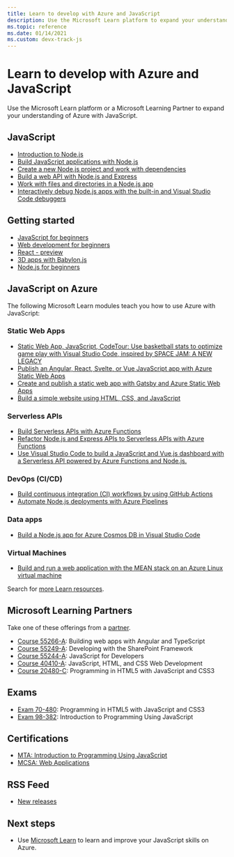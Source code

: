 ```yaml
---
title: Learn to develop with Azure and JavaScript 
description: Use the Microsoft Learn platform to expand your understanding of Azure with JavaScript
ms.topic: reference
ms.date: 01/14/2021
ms.custom: devx-track-js
---
```


# Learn to develop with Azure and JavaScript 

Use the Microsoft Learn platform or a Microsoft Learning Partner to expand your understanding of Azure with JavaScript.

## JavaScript

* [Introduction to Node.js](/learn/modules/intro-to-nodejs/)
* [Build JavaScript applications with Node.js](/learn/paths/build-javascript-applications-nodejs/)
* [Create a new Node.js project and work with dependencies](/learn/modules/create-nodejs-project-dependencies/)
* [Build a web API with Node.js and Express](/learn/modules/build-web-api-nodejs-express/) 
* [Work with files and directories in a Node.js app](/learn/modules/nodejs-files/)
* [Interactively debug Node.js apps with the built-in and Visual Studio Code debuggers](/learn/modules/debug-nodejs/)

## Getting started

* [JavaScript for beginners](https://techcommunity.microsoft.com/t5/apps-on-azure/learn-javascript-with-this-series-of-videos-for-beginners/ba-p/1764635)
* [Web development for beginners](https://github.com/microsoft/Web-Dev-For-Beginners)
* [React - preview](https://github.com/geektrainer/learn-react)
* [3D apps with Babylon.js](https://techcommunity.microsoft.com/t5/apps-on-azure/a-first-introduction-to-building-3d-applications-with-javascript/ba-p/1877650)
* [Node.js for beginners](https://techcommunity.microsoft.com/t5/apps-on-azure/learn-node-js-with-this-series-of-short-videos-for-beginners/ba-p/1771830)

## JavaScript on Azure

The following Microsoft Learn modules teach you how to use Azure with JavaScript:

### Static Web Apps

* [Static Web App, JavaScript, CodeTour: Use basketball stats to optimize game play with Visual Studio Code, inspired by SPACE JAM: A NEW LEGACY](https://docs.microsoft.com/learn/paths/optimize-basketball-games-with-machine-learning/)
* [Publish an Angular, React, Svelte, or Vue JavaScript app with Azure Static Web Apps](/learn/modules/publish-app-service-static-web-app-api/)
* [Create and publish a static web app with Gatsby and Azure Static Web Apps](/learn/modules/create-deploy-static-webapp-gatsby-app-service/)
* [Build a simple website using HTML, CSS, and JavaScript](https://docs.microsoft.com/learn/modules/build-simple-website/)

### Serverless APIs

* [Build Serverless APIs with Azure Functions](/learn/modules/build-api-azure-functions/)
* [Refactor Node.js and Express APIs to Serverless APIs with Azure Functions](/learn/modules/shift-nodejs-express-apis-serverless/)
* [Use Visual Studio Code to build a JavaScript and Vue.js dashboard with a Serverless API powered by Azure Functions and Node.js.](https://docs.microsoft.com/learn/modules/build-api-azure-functions)

### DevOps (CI/CD)

* [Build continuous integration (CI) workflows by using GitHub Actions](/learn/modules/github-actions-ci/)
* [Automate Node.js deployments with Azure Pipelines](/learn/modules/deploy-nodejs/)

### Data apps

* [Build a Node.js app for Azure Cosmos DB in Visual Studio Code](/learn/modules/build-node-cosmos-app-vscode/)

### Virtual Machines
* [Build and run a web application with the MEAN stack on an Azure Linux virtual machine](/learn/modules/build-a-web-app-with-mean-on-a-linux-vm/)




Search for [more Learn resources](/search/?category=Learn&terms=JavaScript).


## Microsoft Learning Partners

Take one of these offerings from a [partner](/learn/certifications/partners).

* [Course 55266-A](/learn/certifications/courses/55266): Building web apps with Angular and TypeScript
* [Course 55249-A](/learn/certifications/courses/55249): Developing with the SharePoint Framework
* [Course 55244-A](/learn/certifications/courses/55244): JavaScript for Developers
* [Course 40410-A](/learn/certifications/courses/40410): JavaScript, HTML, and CSS Web Development
* [Course 20480-C](/learn/certifications/courses/20480): Programming in HTML5 with JavaScript and CSS3

## Exams

* [Exam 70-480](/learn/certifications/exams/70-480): Programming in HTML5 with JavaScript and CSS3
* [Exam 98-382](/learn/certifications/exams/98-382): Introduction to Programming Using JavaScript

## Certifications

* [MTA: Introduction to Programming Using JavaScript](/learn/certifications/mta-introduction-to-programming-using-javascript)
* [MCSA: Web Applications](/learn/certifications/mcsa-web-applications-certification)

## RSS Feed

* [New releases](https://aka.ms/mslearn-rss)

## Next steps

* Use [Microsoft Learn](/learn/) to learn and improve your JavaScript skills on Azure.